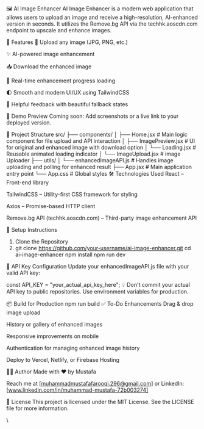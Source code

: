 🖼️ AI Image Enhancer
AI Image Enhancer is a modern web application that allows users to upload an image and receive a high-resolution, AI-enhanced version in seconds. It utilizes the Remove.bg API via the techhk.aoscdn.com endpoint to upscale and enhance images.

🚀 Features
🔼 Upload any image (JPG, PNG, etc.)

✨ AI-powered image enhancement

📥 Download the enhanced image

🔄 Real-time enhancement progress loading

🌓 Smooth and modern UI/UX using TailwindCSS

💬 Helpful feedback with beautiful fallback states

📸 Demo Preview
Coming soon: Add screenshots or a live link to your deployed version.

📂 Project Structure
src/
├── components/
│   ├── Home.jsx         # Main logic component for file upload and API interaction
│   ├── ImagePreview.jsx # UI for original and enhanced image with download option
│   └── Loading.jsx      # Reusable animated loading indicator
│   └── ImageUpload.jsx      # image Uploader
├── utils/
│   └── enhancedImageAPI.js # Handles image uploading and polling for enhanced result
├── App.jsx              # Main application entry point
└── App.css              # Global styles
🛠️ Technologies Used
React – Front-end library

TailwindCSS – Utility-first CSS framework for styling

Axios – Promise-based HTTP client

Remove.bg API (techhk.aoscdn.com) – Third-party image enhancement API

🔧 Setup Instructions
1. Clone the Repository
2. git clone https://github.com/your-username/ai-image-enhancer.git
cd ai-image-enhancer
npm install
npm run dev

🔑 API Key Configuration
Update your enhancedImageAPI.js file with your valid API key:

const API_KEY = "your_actual_api_key_here";
💡 Don't commit your actual API key to public repositories. Use environment variables for production.

📦 Build for Production
npm run build
✅ To-Do Enhancements
 Drag & drop image upload

 History or gallery of enhanced images

 Responsive improvements on mobile

 Authentication for managing enhanced image history

 Deploy to Vercel, Netlify, or Firebase Hosting

👨‍💻 Author
Made with ❤️ by Mustafa

Reach me at [muhammadmustafafarooqi.296@gmail.com] or LinkedIn: [www.linkedin.com/in/muhammad-mustafa-72b003274]

📃 License
This project is licensed under the MIT License. See the LICENSE file for more information.

\\
